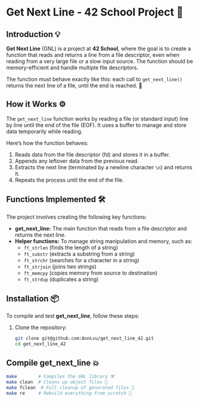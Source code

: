  # Get Next Line - 42 School Project 📜

## Introduction 💡

**Get Next Line** (GNL) is a project at **42 School**, where the goal is to create a function that reads and returns a line from a file descriptor, even when reading from a very large file or a slow input source. The function should be memory-efficient and handle multiple file descriptors.

The function must behave exactly like this: each call to `get_next_line()` returns the next line of a file, until the end is reached. 📂

## How it Works ⚙️

The `get_next_line` function works by reading a file (or standard input) line by line until the end of the file (EOF). It uses a buffer to manage and store data temporarily while reading.

Here’s how the function behaves:
1. Reads data from the file descriptor (fd) and stores it in a buffer.
2. Appends any leftover data from the previous read.
3. Extracts the next line (terminated by a newline character `\n`) and returns it.
4. Repeats the process until the end of the file.

## Functions Implemented 🛠️

The project involves creating the following key functions:
- **get_next_line:** The main function that reads from a file descriptor and returns the next line.
- **Helper functions:** To manage string manipulation and memory, such as:
  - `ft_strlen` (finds the length of a string)
  - `ft_substr` (extracts a substring from a string)
  - `ft_strchr` (searches for a character in a string)
  - `ft_strjoin` (joins two strings)
  - `ft_memcpy` (copies memory from source to destination)
  - `ft_strdup` (duplicates a string)

## Installation 📦

To compile and test **get_next_line**, follow these steps:

1. Clone the repository:
   ```bash
   git clone git@github.com:AnnLvu/get_next_line_42.git
   cd get_next_line_42

## Compile get_next_line 💥

 ```bash
 make        # Compiles the GNL library ⚒️
 make clean  # Cleans up object files 🧹
 make fclean  # Full cleanup of generated files 🧼
 make re     # Rebuild everything from scratch 🔄

